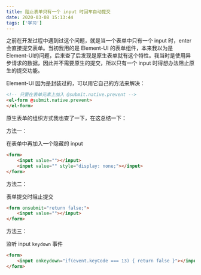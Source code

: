 ```yaml
---
title: 阻止表单只有一个 input 时回车自动提交
date: 2020-03-08 15:13:44
tags: ['学习']
---
```


之前在开发过程中遇到过这个问题，就是当一个表单中只有一个 input 时，enter 会直接提交表单。当初我用的是 Element-UI  的表单组件，本来我以为是 Element-UI的问题，后来查了后发现是原生表单就有这个特性。我当时是使用异步请求的数据，因此并不需要原生的提交，所以只有一个 input 时得想办法阻止原生的提交功能。

Element-UI 因为是封装过的，可以用它自己的方法来解决：

```html
<!-- 只要在表单元素上加入 @submit.native.prevent -->
<el-form @submit.native.prevent>
</el-form>
```

原生表单的组织方式我也查了一下，在这总结一下：

方法一：

在表单中再加入一个隐藏的 input

```html
<form>
	<input value=""></input>
	<input value="" style="display: none;"></input>
</form>
```

方法二：

表单提交时阻止提交

```html
<form onsubmit="return false;">
	<input value=""></input>
</form>
```

方法三：

监听 input  `keydown` 事件

```html
<form>
	<input onkeydown="if(event.keyCode === 13) { return false }"></input>
</form>
```